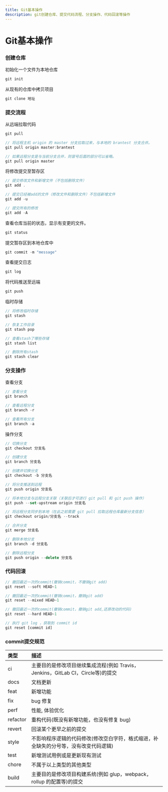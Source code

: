 ```yaml
---
title: Git基本操作
description: git创建仓库、提交代码流程、分支操作、代码回滚等操作
---
```


# Git基本操作

### 创建仓库
初始化一个文件为本地仓库

```javascript
git init
```

从现有的仓库中拷贝项目

```javascript
git clone 地址
```

### 提交流程
从远端拉取代码

```javascript
git pull

// 将远程主机 origin 的 master 分支拉取过来，与本地的 brantest 分支合并。
git pull origin master:brantest

// 如果远程分支是与当前分支合并，则冒号后面的部分可以省略。
git pull origin master
```

将修改提交至暂存区

```javascript
// 提交修改文件和新增文件（不包括删除文件）
git add .

// 提交已经被add的文件（修改文件和删除文件）不包括新增文件
git add -u

// 提交所有的修改
git add -A
```

查看仓库当前的状态，显示有变更的文件。

```javascript
git status
```

提交暂存区到本地仓库中

```javascript
git commit -m "message"
```

查看提交日志

```javascript
git log
```

将代码推送至远端

```javascript
git push
```
临时存储

```javascript
// 将修改临时存储
git stash

// 恢复工作目录
git stash pop

// 查看stash了哪些存储
git stash list

// 删除所有stash
git stash clear
```

### 分支操作
查看分支

```javascript
// 查看分支
git branch

// 查看远程分支
git branch -r

// 查看所有分支
git branch -a
```
操作分支
```javascript
// 切换分支
git checkout 分支名

// 创建分支
git branch 分支名

// 创建并切换分支
git checkout -b 分支名

// 将分支推送到远程
git push origin 分支名

// 将本地分支与远程分支关联（关联后才可进行 git pull 和 git push 操作）
git push --set-upstream origin 分支名

// 将远程分支同步到本地（在此之前需要 git pull 拉取远程仓库最新分支信息）
git checkout origin/分支名 --track

// 合并分支
git merge 分支名

// 删除本地分支
git branch -d 分支名

// 删除远程分支
git push origin --delete 分支名
```

### 代码回滚

```javascript
// 撤回最近一次的commit(撤销commit，不撤销git add)
git reset --soft HEAD~1

// 撤回最近一次的commit(撤销commit，撤销git add)
git reset --mixed HEAD~1

// 撤回最近一次的commit(撤销commit，撤销git add,还原改动的代码)
git reset --hard HEAD~1

// 执行 git log ，获取到 commit id
git reset [commit id]
```

### commit提交规范

| 类型     | 描述                                                         |
| :------- | :----------------------------------------------------------- |
| ci       | 主要目的是修改项目继续集成流程(例如 Travis，Jenkins，GitLab CI，Circle等)的提交 |
| docs     | 文档更新                                                     |
| feat     | 新增功能                                                     |
| fix      | bug 修复                                                     |
| perf     | 性能, 体验优化                                               |
| refactor | 重构代码(既没有新增功能，也没有修复 bug)                     |
| revert   | 回滚某个更早之前的提交                                       |
| style    | 不影响程序逻辑的代码修改(修改空白字符，格式缩进，补全缺失的分号等，没有改变代码逻辑) |
| test     | 新增测试用例或是更新现有测试                                 |
| chore    | 不属于以上类型的其他类型                                     |
| build    | 主要目的是修改项目构建系统(例如 glup，webpack，rollup 的配置等)的提交 |
